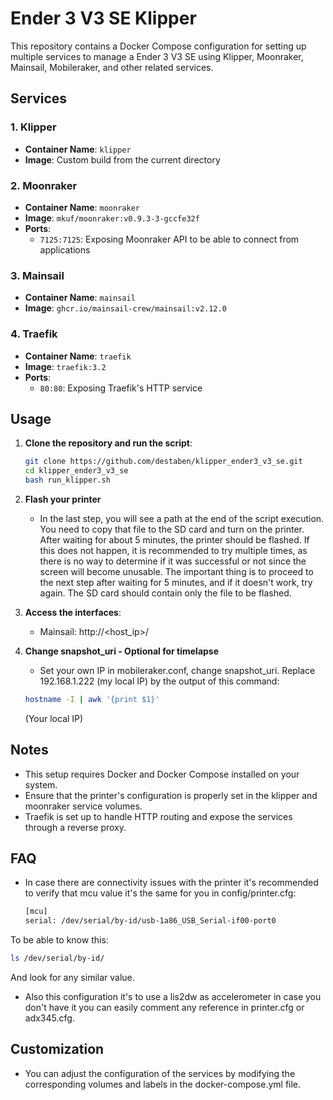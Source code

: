 # Ender 3 V3 SE Klipper

This repository contains a Docker Compose configuration for setting up multiple services to manage a Ender 3 V3 SE using Klipper, Moonraker, Mainsail, Mobileraker, and other related services.

## Services

### 1. Klipper

- **Container Name**: `klipper`
- **Image**: Custom build from the current directory

### 2. Moonraker

- **Container Name**: `moonraker`
- **Image**: `mkuf/moonraker:v0.9.3-3-gccfe32f`
- **Ports**:
  - `7125:7125`: Exposing Moonraker API to be able to connect from applications

### 3. Mainsail

- **Container Name**: `mainsail`
- **Image**: `ghcr.io/mainsail-crew/mainsail:v2.12.0`

### 4. Traefik

- **Container Name**: `traefik`
- **Image**: `traefik:3.2`
- **Ports**:
  - `80:80`: Exposing Traefik's HTTP service

## Usage

1. **Clone the repository and run the script**:

   ```bash
   git clone https://github.com/destaben/klipper_ender3_v3_se.git
   cd klipper_ender3_v3_se
   bash run_klipper.sh
   ```

2. **Flash your printer**
   - In the last step, you will see a path at the end of the script execution. You need to copy that file to the SD card and turn on the printer. After waiting for about 5 minutes, the printer should be flashed. If this does not happen, it is recommended to try multiple times, as there is no way to determine if it was successful or not since the screen will become unusable. The important thing is to proceed to the next step after waiting for 5 minutes, and if it doesn't work, try again. The SD card should contain only the file to be flashed.

3. **Access the interfaces**:
   - Mainsail: http://<host_ip>/

4. **Change snapshot_uri - Optional for timelapse**
   - Set your own IP in mobileraker.conf, change snapshot_uri. Replace 192.168.1.222 (my local IP) by the output of this command:

   ```bash
   hostname -I | awk '{print $1}'
   ```

   (Your local IP)

## Notes

- This setup requires Docker and Docker Compose installed on your system.
- Ensure that the printer's configuration is properly set in the klipper and moonraker service volumes.
- Traefik is set up to handle HTTP routing and expose the services through a reverse proxy.

## FAQ

- In case there are connectivity issues with the printer it's recommended to verify that mcu value it's the same for you in config/printer.cfg:

   ```bash
   [mcu]
   serial: /dev/serial/by-id/usb-1a86_USB_Serial-if00-port0
   ```

To be able to know this:

   ```bash
   ls /dev/serial/by-id/
   ```

And look for any similar value.

- Also this configuration it's to use a lis2dw as accelerometer in case you don't have it you can easily comment any reference in printer.cfg or adx345.cfg.

## Customization

- You can adjust the configuration of the services by modifying the corresponding volumes and labels in the docker-compose.yml file.